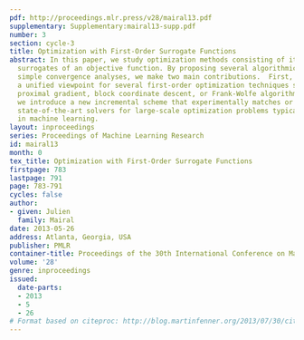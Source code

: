 ```yaml
---
pdf: http://proceedings.mlr.press/v28/mairal13.pdf
supplementary: Supplementary:mairal13-supp.pdf
number: 3
section: cycle-3
title: Optimization with First-Order Surrogate Functions
abstract: In this paper, we study optimization methods consisting of iteratively minimizing
  surrogates of an objective function. By proposing several algorithmic variants and
  simple convergence analyses, we make two main contributions.  First, we provide
  a unified viewpoint for several first-order optimization techniques such as accelerated
  proximal gradient, block coordinate descent, or Frank-Wolfe algorithms.  Second,
  we introduce a new incremental scheme that experimentally matches or outperforms
  state-of-the-art solvers for large-scale optimization problems typically arising
  in machine learning.
layout: inproceedings
series: Proceedings of Machine Learning Research
id: mairal13
month: 0
tex_title: Optimization with First-Order Surrogate Functions
firstpage: 783
lastpage: 791
page: 783-791
cycles: false
author:
- given: Julien
  family: Mairal
date: 2013-05-26
address: Atlanta, Georgia, USA
publisher: PMLR
container-title: Proceedings of the 30th International Conference on Machine Learning
volume: '28'
genre: inproceedings
issued:
  date-parts:
  - 2013
  - 5
  - 26
# Format based on citeproc: http://blog.martinfenner.org/2013/07/30/citeproc-yaml-for-bibliographies/
---
```


